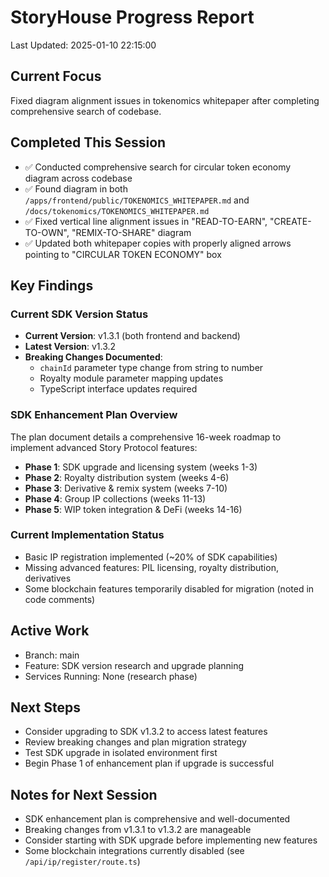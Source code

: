 # StoryHouse Progress Report
Last Updated: 2025-01-10 22:15:00

## Current Focus
Fixed diagram alignment issues in tokenomics whitepaper after completing comprehensive search of codebase.

## Completed This Session
- ✅ Conducted comprehensive search for circular token economy diagram across codebase
- ✅ Found diagram in both `/apps/frontend/public/TOKENOMICS_WHITEPAPER.md` and `/docs/tokenomics/TOKENOMICS_WHITEPAPER.md`
- ✅ Fixed vertical line alignment issues in "READ-TO-EARN", "CREATE-TO-OWN", "REMIX-TO-SHARE" diagram
- ✅ Updated both whitepaper copies with properly aligned arrows pointing to "CIRCULAR TOKEN ECONOMY" box

## Key Findings
### Current SDK Version Status
- **Current Version**: v1.3.1 (both frontend and backend)
- **Latest Version**: v1.3.2
- **Breaking Changes Documented**:
  - `chainId` parameter type change from string to number
  - Royalty module parameter mapping updates
  - TypeScript interface updates required

### SDK Enhancement Plan Overview
The plan document details a comprehensive 16-week roadmap to implement advanced Story Protocol features:
- **Phase 1**: SDK upgrade and licensing system (weeks 1-3)
- **Phase 2**: Royalty distribution system (weeks 4-6)
- **Phase 3**: Derivative & remix system (weeks 7-10)
- **Phase 4**: Group IP collections (weeks 11-13)
- **Phase 5**: WIP token integration & DeFi (weeks 14-16)

### Current Implementation Status
- Basic IP registration implemented (~20% of SDK capabilities)
- Missing advanced features: PIL licensing, royalty distribution, derivatives
- Some blockchain features temporarily disabled for migration (noted in code comments)

## Active Work
- Branch: main
- Feature: SDK version research and upgrade planning
- Services Running: None (research phase)

## Next Steps
- Consider upgrading to SDK v1.3.2 to access latest features
- Review breaking changes and plan migration strategy
- Test SDK upgrade in isolated environment first
- Begin Phase 1 of enhancement plan if upgrade is successful

## Notes for Next Session
- SDK enhancement plan is comprehensive and well-documented
- Breaking changes from v1.3.1 to v1.3.2 are manageable
- Consider starting with SDK upgrade before implementing new features
- Some blockchain integrations currently disabled (see `/api/ip/register/route.ts`)